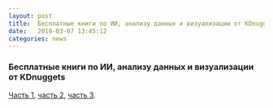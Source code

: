 ```yaml
---
layout: post
title:  Бесплатные книги по ИИ, анализу данных и визуализации от KDnuggets
date:   2019-03-07 13:45:12
categories: news
---
```

### Бесплатные книги по ИИ, анализу данных и визуализации от KDnuggets

[Часть 1](https://www.kdnuggets.com/2017/04/10-free-must-read-books-machine-learning-data-science.html), [часть 2](https://www.kdnuggets.com/2018/05/10-more-free-must-read-books-for-machine-learning-and-data-science.html), [часть 3](https://www.kdnuggets.com/2019/03/another-10-free-must-read-books-for-machine-learning-and-data-science.html).

